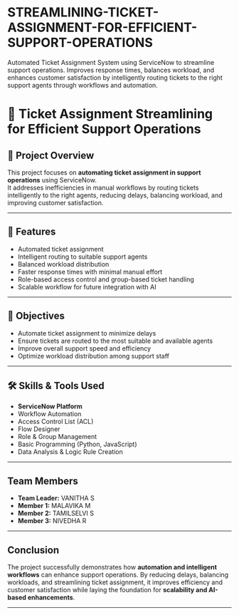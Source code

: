 # STREAMLINING-TICKET-ASSIGNMENT-FOR-EFFICIENT-SUPPORT-OPERATIONS
Automated Ticket Assignment System using ServiceNow to streamline support operations. Improves response times, balances workload, and enhances customer satisfaction by intelligently routing tickets to the right support agents through workflows and automation.

# 🎫 Ticket Assignment Streamlining for Efficient Support Operations

## 📖 Project Overview
This project focuses on **automating ticket assignment in support operations** using ServiceNow.  
It addresses inefficiencies in manual workflows by routing tickets intelligently to the right agents, reducing delays, balancing workload, and improving customer satisfaction.

---

## 🚀 Features
- Automated ticket assignment  
- Intelligent routing to suitable support agents  
- Balanced workload distribution  
- Faster response times with minimal manual effort  
- Role-based access control and group-based ticket handling  
- Scalable workflow for future integration with AI  

---

## 🎯 Objectives
- Automate ticket assignment to minimize delays  
- Ensure tickets are routed to the most suitable and available agents  
- Improve overall support speed and efficiency  
- Optimize workload distribution among support staff  

---

## 🛠️ Skills & Tools Used
- **ServiceNow Platform**  
- Workflow Automation  
- Access Control List (ACL)  
- Flow Designer  
- Role & Group Management  
- Basic Programming (Python, JavaScript)  
- Data Analysis & Logic Rule Creation  

---

## Team Members
- **Team Leader:** VANITHA S  
- **Member 1:** MALAVIKA M  
- **Member 2:** TAMILSELVI S  
- **Member 3:** NIVEDHA R 

---

##  Conclusion
The project successfully demonstrates how **automation and intelligent workflows** can enhance support operations. By reducing delays, balancing workloads, and streamlining ticket assignment, it improves efficiency and customer satisfaction while laying the foundation for **scalability and AI-based enhancements**.

---
